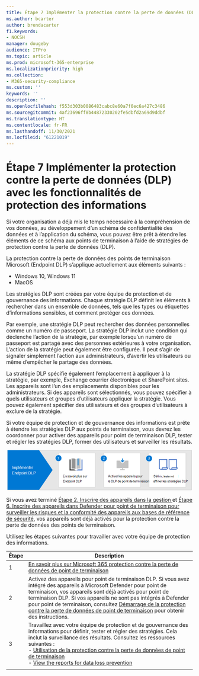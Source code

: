 ```yaml
---
title: Étape 7 Implémenter la protection contre la perte de données (DLP) avec les fonctionnalités de protection des informations
ms.author: bcarter
author: brendacarter
f1.keywords:
- NOCSH
manager: dougeby
audience: ITPro
ms.topic: article
ms.prod: microsoft-365-enterprise
ms.localizationpriority: high
ms.collection:
- M365-security-compliance
ms.custom: ''
keywords: ''
description: ''
ms.openlocfilehash: f553d303b0086483cabc8e60a7f0ec6a427c3486
ms.sourcegitcommit: 4af23696ff8b44872330202fe5dbfd2a69d9ddbf
ms.translationtype: HT
ms.contentlocale: fr-FR
ms.lasthandoff: 11/30/2021
ms.locfileid: "61221019"
---
```

# <a name="step-7-implement-data-loss-prevention-dlp-with-information-protection-capabilities"></a>Étape 7 Implémenter la protection contre la perte de données (DLP) avec les fonctionnalités de protection des informations


Si votre organisation a déjà mis le temps nécessaire à la compréhension de vos données, au développement d’un schéma de confidentialité des données et à l’application du schéma, vous pouvez être prêt à étendre les éléments de ce schéma aux points de terminaison à l’aide de stratégies de protection contre la perte de données (DLP). 

La protection contre la perte de données des points de terminaison Microsoft (Endpoint DLP) s’applique actuellement aux éléments suivants :
- Windows 10, Windows 11
- MacOS

Les stratégies DLP sont créées par votre équipe de protection et de gouvernance des informations. Chaque stratégie DLP définit les éléments à rechercher dans un ensemble de données, tels que les types ou étiquettes d’informations sensibles, et comment protéger ces données. 

Par exemple, une stratégie DLP peut rechercher des données personnelles comme un numéro de passeport. La stratégie DLP inclut une condition qui déclenche l’action de la stratégie, par exemple lorsqu’un numéro de passeport est partagé avec des personnes extérieures à votre organisation. L’action de la stratégie peut également être configurée. Il peut s’agir de signaler simplement l’action aux administrateurs, d’avertir les utilisateurs ou même d’empêcher le partage des données.

La stratégie DLP spécifie également l’emplacement à appliquer à la stratégie, par exemple, Exchange courrier électronique et SharePoint sites. Les appareils sont l’un des emplacements disponibles pour les administrateurs. Si des appareils sont sélectionnés, vous pouvez spécifier à quels utilisateurs et groupes d’utilisateurs appliquer la stratégie. Vous pouvez également spécifier des utilisateurs et des groupes d’utilisateurs à exclure de la stratégie.

Si votre équipe de protection et de gouvernance des informations est prête à étendre les stratégies DLP aux points de terminaison, vous devrez les coordonner pour activer des appareils pour point de terminaison DLP, tester et régler les stratégies DLP, former des utilisateurs et surveiller les résultats. 

![Étapes DLP du point de terminaison pour l’administrateur de l’appareil](../media/devices/endpoint-dlp-steps.png#lightbox)

Si vous avez terminé [ Étape 2. Inscrire des appareils dans la gestion ](manage-devices-with-intune-enroll.md) et [ Étape 6. Inscrire des appareils dans Defender pour point de terminaison pour surveiller les risques et la conformité des appareils aux bases de référence de sécurité](manage-devices-with-intune-monitor-risk.md), vos appareils sont déjà activés pour la protection contre la perte de données des points de terminaison. 


Utilisez les étapes suivantes pour travailler avec votre équipe de protection des informations.


|Étape  |Description  |
|---------|---------|
|1     |  [En savoir plus sur Microsoft 365 protection contre la perte de données de point de terminaison](../compliance/endpoint-dlp-learn-about.md)        |
|2     | Activez des appareils pour point de terminaison DLP. Si vous avez intégré des appareils à Microsoft Defender pour point de terminaison, vos appareils sont déjà activés pour point de terminaison DLP. Si vos appareils ne sont pas intégrés à Defender pour point de terminaison, consultez [Démarrage de la protection contre la perte de données de point de terminaison](../compliance/endpoint-dlp-getting-started.md) pour obtenir des instructions.|
|3     |   Travaillez avec votre équipe de protection et de gouvernance des informations pour définir, tester et régler des stratégies. Cela inclut la surveillance des résultats. Consultez les ressources suivantes :<br>- [Utilisation de la protection contre la perte de données de point de terminaison](../compliance/endpoint-dlp-using.md)<br>- [View the reports for data loss prevention](../compliance/view-the-dlp-reports.md)      |
|     |         |